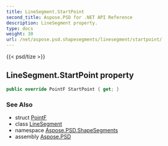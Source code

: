 ```yaml
---
title: LineSegment.StartPoint
second_title: Aspose.PSD for .NET API Reference
description: LineSegment property. 
type: docs
weight: 30
url: /net/aspose.psd.shapesegments/linesegment/startpoint/
---
```

{{< psd/tize >}}
## LineSegment.StartPoint property

```csharp
public override PointF StartPoint { get; }
```

### See Also

* struct [PointF](../../../aspose.psd/pointf/)
* class [LineSegment](../)
* namespace [Aspose.PSD.ShapeSegments](../../linesegment/)
* assembly [Aspose.PSD](../../../)


